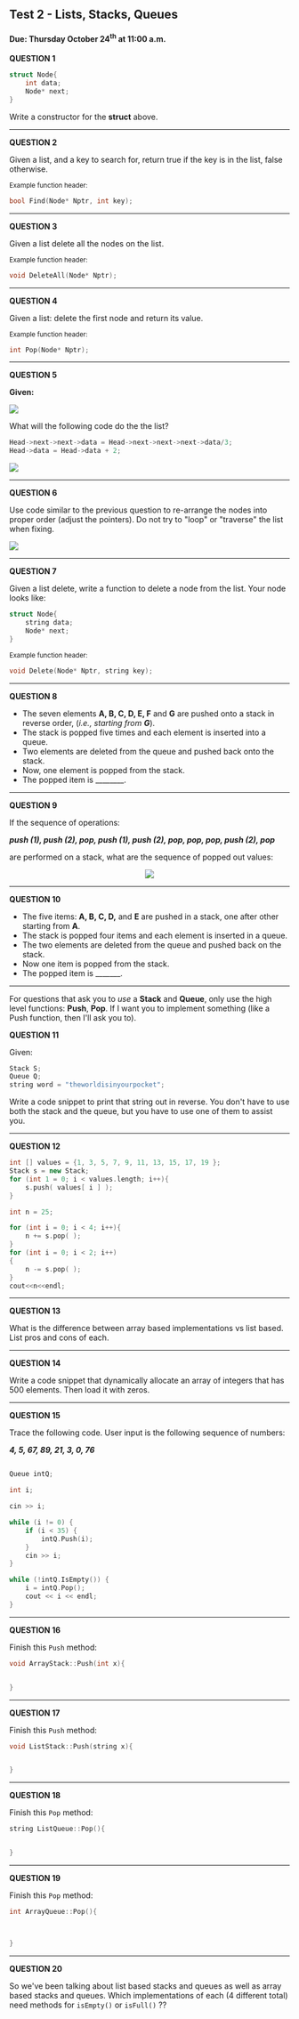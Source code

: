 ## Test 2 - Lists, Stacks, Queues
#### Due: Thursday October 24<sup>th</sup> at 11:00 a.m.

**QUESTION 1** 
```cpp  
struct Node{  
    int data;  
    Node* next;  
}
```

Write a constructor for the **struct** above.

---

**QUESTION 2** 

Given a list, and a key to search for, return true if the key is in the list, false otherwise.  

<sub>Example function header:</sub>
```cpp
bool Find(Node* Nptr, int key);
```

---

**QUESTION 3** 

Given a list delete all the nodes on the list. 

<sub>Example function header:</sub>
```cpp
void DeleteAll(Node* Nptr);
```

---

**QUESTION 4** 

Given a list: delete the first node and return its value. 

<sub>Example function header:</sub>
```cpp
int Pop(Node* Nptr);
```

---

**QUESTION 5** 

**Given:** 

<img src="https://cs.msutexas.edu/~griffin/zcloud/zcloud-files/test2.1.a.png">

What will the following code do the the list?

```cpp
Head->next->next->data = Head->next->next->next->data/3;
Head->data = Head->data + 2;
```

<img src="https://cs.msutexas.edu/~griffin/zcloud/zcloud-files/test.2.2.png">

---
**QUESTION 6** 

Use code similar to the previous question to re-arrange the nodes into proper order (adjust the pointers). Do not try to "loop" or "traverse" the list when fixing.

<img src="https://cs.msutexas.edu/~griffin/zcloud/zcloud-files/test.2.3.png">

---

**QUESTION 7** 

Given a list delete, write a function to delete a node from the list. Your node looks like:
```cpp  
struct Node{  
    string data;  
    Node* next;  
}
```

<sub>Example function header:</sub>
```cpp
void Delete(Node* Nptr, string key);
```

---

**QUESTION 8** 

- The seven elements **A, B, C, D, E, F** and **G** are pushed onto a stack in reverse order, (*i.e., starting from **G***). 
- The stack is popped five times and each element is inserted into a queue.
- Two elements are deleted from the queue and pushed back onto the stack. 
- Now, one element is popped from the stack. 
- The popped item is ________.

---

**QUESTION 9** 

If the sequence of operations:

***push (1), push (2), pop, push (1), push (2), pop, pop, pop, push (2), pop*** 

are performed on a stack, what are the sequence of popped out values:

<center><img src="https://cs.msutexas.edu/~griffin/zcloud/zcloud-files/test.2.4.png"></center>

---
**QUESTION 10** 

- The five items: **A, B, C, D,** and **E** are pushed in a stack, one after other starting from **A**. 
- The stack is popped four items and each element is inserted in a queue. 
- The two elements are deleted from the queue and pushed back on the stack. 
- Now one item is popped from the stack. 
- The popped item is _______.

---
For questions that ask you to *use* a **Stack** and **Queue**, only use the high level functions: **Push**, **Pop**.  If I want you to implement something (like a Push function, then I'll ask you to).

**QUESTION 11** 

Given:
```cpp
Stack S;
Queue Q;
string word = "theworldisinyourpocket";
```

Write a code snippet to print that string out in reverse. You don't have to use both the stack and the queue, but you have to use one of them to assist you.


---

**QUESTION 12** 

```cpp
int [] values = {1, 3, 5, 7, 9, 11, 13, 15, 17, 19 };
Stack s = new Stack;
for (int 1 = 0; i < values.length; i++){
    s.push( values[ i ] );
}

int n = 25;

for (int i = 0; i < 4; i++){
    n += s.pop( );
}
for (int i = 0; i < 2; i++)
{
    n -= s.pop( );
}
cout<<n<<endl;
```

---


**QUESTION 13** 

What is the difference between array based implementations vs list based. List pros and cons of each.


---


**QUESTION 14** 

Write a code snippet that dynamically allocate an array of integers that has 500 elements. Then load it with zeros.


---


**QUESTION 15**

Trace the following code. User input is the following sequence of numbers:

***4,  5,  67,  89,  21,  3,  0,  76***

```cpp

Queue intQ;

int i;

cin >> i;

while (i != 0) {
    if (i < 35) {
        intQ.Push(i);
    }
    cin >> i;
}

while (!intQ.IsEmpty()) {
    i = intQ.Pop();
    cout << i << endl;
}

```

---

**QUESTION 16** 

Finish this `Push` method:

```cpp
void ArrayStack::Push(int x){


}
```


---


**QUESTION 17**


Finish this `Push` method:

```cpp
void ListStack::Push(string x){


}
```

---


**QUESTION 18**

Finish this `Pop` method:

```cpp
string ListQueue::Pop(){


}
```

---


**QUESTION 19**

Finish this `Pop` method:

```cpp
int ArrayQueue::Pop(){



}
```

---


**QUESTION 20**

So we've been talking about list based stacks and queues as well as array based stacks and queues. Which implementations of each (4 different total) need methods for `isEmpty()` or `isFull()` ??